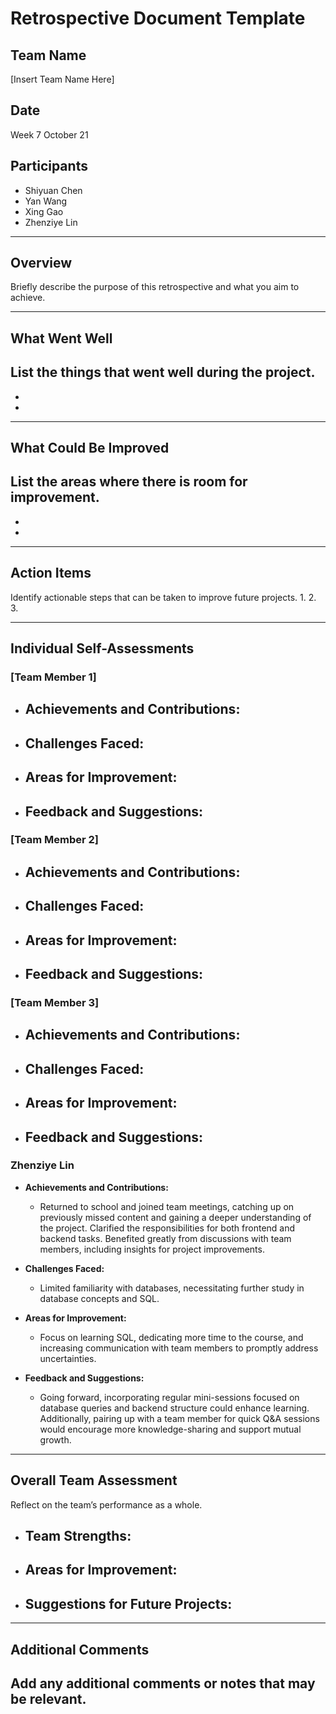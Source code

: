 # Retrospective Document Template

## Team Name
[Insert Team Name Here]

## Date
Week 7 October 21

## Participants
- Shiyuan Chen 
- Yan Wang
- Xing Gao
- Zhenziye Lin


---

## Overview
Briefly describe the purpose of this retrospective and what you aim to achieve.

---

## What Went Well
List the things that went well during the project.
-
-
-

---

## What Could Be Improved
List the areas where there is room for improvement.
-
-
-

---

## Action Items
Identify actionable steps that can be taken to improve future projects.
1.
2.
3.

---

## Individual Self-Assessments
### [Team Member 1]
- **Achievements and Contributions:**
  -
- **Challenges Faced:**
  -
- **Areas for Improvement:**
  -
- **Feedback and Suggestions:**
  -

### [Team Member 2]
- **Achievements and Contributions:**
  -
- **Challenges Faced:**
  -
- **Areas for Improvement:**
  -
- **Feedback and Suggestions:**
  -

### [Team Member 3]
- **Achievements and Contributions:**
  -
- **Challenges Faced:**
  -
- **Areas for Improvement:**
  -
- **Feedback and Suggestions:**
  -



### Zhenziye Lin
- **Achievements and Contributions:**
  - Returned to school and joined team meetings, catching up on previously missed content and gaining a deeper understanding of the project. Clarified the responsibilities for both frontend and backend tasks. Benefited greatly from discussions with team members, including insights for project improvements.

- **Challenges Faced:**
  - Limited familiarity with databases, necessitating further study in database concepts and SQL.

- **Areas for Improvement:**
  - Focus on learning SQL, dedicating more time to the course, and increasing communication with team members to promptly address uncertainties.

- **Feedback and Suggestions:**
  - Going forward, incorporating regular mini-sessions focused on database queries and backend structure could enhance learning. Additionally, pairing up with a team member for quick Q&A sessions would encourage more knowledge-sharing and support mutual growth.



---

## Overall Team Assessment
Reflect on the team’s performance as a whole.
- **Team Strengths:**
  -
- **Areas for Improvement:**
  -
- **Suggestions for Future Projects:**
  -

---

## Additional Comments
Add any additional comments or notes that may be relevant.
-
